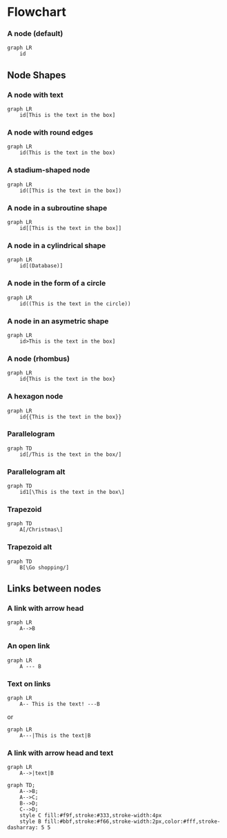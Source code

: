 # Flowchart

### A node (default)
```mermaid
graph LR
    id
```
## Node Shapes

### A node with text
```mermaid
graph LR
    id[This is the text in the box]
```
### A node with round edges
```mermaid
graph LR
    id(This is the text in the box)
```
### A stadium-shaped node
```mermaid
graph LR
    id([This is the text in the box])
```
### A node in a subroutine shape
```mermaid
graph LR
    id[[This is the text in the box]]
```
### A node in a cylindrical shape
```mermaid
graph LR
    id[(Database)]
```
### A node in the form of a circle
```mermaid
graph LR
    id((This is the text in the circle))
```
### A node in an asymetric shape
```mermaid
graph LR
    id>This is the text in the box]
```
### A node (rhombus)
```mermaid
graph LR
    id{This is the text in the box}
```
### A hexagon node
```mermaid
graph LR
    id{{This is the text in the box}}
```
### Parallelogram
```mermaid
graph TD
    id[/This is the text in the box/]
```
### Parallelogram alt
```mermaid
graph TD
    id1[\This is the text in the box\]
```
### Trapezoid
```mermaid
graph TD
    A[/Christmas\]
```
### Trapezoid alt
```mermaid
graph TD
    B[\Go shopping/]
```

## Links between nodes
### A link with arrow head
```mermaid
graph LR
    A-->B
```
### An open link
```mermaid
graph LR
    A --- B
```
### Text on links
```mermaid
graph LR
    A-- This is the text! ---B
```
or
```mermaid
graph LR
    A---|This is the text|B
``` 
### A link with arrow head and text
```mermaid
graph LR
    A-->|text|B
```







```mermaid
graph TD;
    A-->B;
    A-->C;
    B-->D;
    C-->D;
    style C fill:#f9f,stroke:#333,stroke-width:4px
    style B fill:#bbf,stroke:#f66,stroke-width:2px,color:#fff,stroke-dasharray: 5 5
```